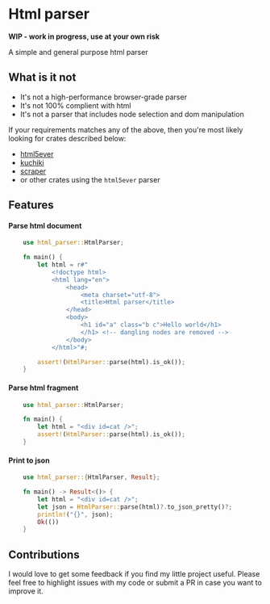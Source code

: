 # Html parser

**WIP - work in progress, use at your own risk**

A simple and general purpose html parser

## What is it not

- It's not a high-performance browser-grade parser
- It's not 100% complient with html
- It's not a parser that includes node selection and dom manipulation

If your requirements matches any of the above, then you're most likely looking for crates described below:

- [html5ever](https://crates.io/crates/html5ever)
- [kuchiki](https://crates.io/crates/kuchiki)
- [scraper](https://crates.io/crates/scraper)
- or other crates using the `html5ever` parser

## Features

#### Parse html document

```rust
    use html_parser::HtmlParser;

    fn main() {
        let html = r#"
            <!doctype html>
            <html lang="en">
                <head>
                    <meta charset="utf-8">
                    <title>Html parser</title>
                </head>
                <body>
                    <h1 id="a" class="b c">Hello world</h1>
                    </h1> <!-- dangling nodes are removed -->
                </body>
            </html>"#;

        assert!(HtmlParser::parse(html).is_ok());
    }
```

#### Parse html fragment

```rust
    use html_parser::HtmlParser;

    fn main() {
        let html = "<div id=cat />";
        assert!(HtmlParser::parse(html).is_ok());
    }
```

#### Print to json

```rust
    use html_parser::{HtmlParser, Result};

    fn main() -> Result<()> {
        let html = "<div id=cat />";
        let json = HtmlParser::parse(html)?.to_json_pretty()?;
        println!("{}", json);
        Ok(())
    }
```

## Contributions

I would love to get some feedback if you find my little project useful. Please feel free to highlight issues with my code or submit a PR in case you want to improve it.
